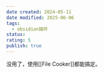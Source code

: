 ```yaml
---
date created: 2024-05-11
date modified: 2025-06-06
tags:
  - obsidian插件
status:
rating: 5
publish: true
---
```


没用了，使用[[File Cooker]]都能搞定。
